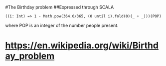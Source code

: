 #The Birthday problem
##Expressed through SCALA
```
((i: Int) => 1 - Math.pow(364.0/365, (0 until i).fold(0)(_ + _)))(POP)

```
where POP is an integer of the number people present.

# https://en.wikipedia.org/wiki/Birthday_problem


